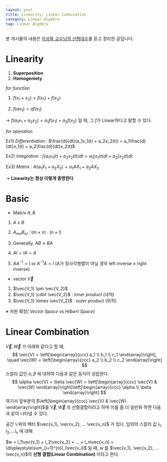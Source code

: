 ```yaml
---
layout: post
title: Linearity, Linear Combination
category: Linear-Algebra
tag: Linear Algebra
---
```


 

본 게시물의 내용은 [이상화 교수님의 선형대수](https://www.youtube.com/playlist?list=PLSN_PltQeOyjDGSghAf92VhdMBeaLZWR3)를 듣고 정리한 글입니다.

# Linearity

1. __Superposition__ 
2. __Homogeniety__ 

_for function_

1. $f(x_1+x_2) = f(x_1) + f(x_2)$

2. $f(ax_1) = af(x_1)$

&rarr;  $f(a_1x_1 + a_2x_2) = a_1f(x_1) + a_2f(x_2)$ 일 때, 그 $f$가 Linear하다고 말할 수 있다.

_for operation_

Ex1)	_Differentiation_ : $\frac{d}{dt}(a_1x_1(t) + a_2x_2(t)) = a_1\frac{d}{dt}x_1(t) + a_2\frac{d}{dt}x_2(t)$ 

Ex2)	_Integration_ : $\int(a_1x_1(t) + a_2x_2(t))dt = a_1\int{x_1(t)}dt + a_2\int{x_2(t)}dt$

Ex3)	_Matrix_ : $A(a_1X_1 + a_2X_2) = a_1AX_1 + a_2AX_2$

&rarr; __Linearity는 항상 이렇게 증명한다__



# Basic

- Matrix $A, B$

1. $A \pm B$ 

2. $A_{mn}B_{nl}$ : $(m \times n) \cdot (n \times l)$ 
3. Generally, $AB \neq BA$
4. $AI=IA=A$
5. $AA^{-1} = I$ or $A^{-1}A = I$ ($A$가 정사각행렬이 아닐 경우 left inverse $\neq$ right inverse)



- vector $\vec{V}$

1. $\vec{V_1} \pm \vec{V_2}$
2. $\vec{V_1} \cdot \vec{V_2}$ :     _inner product_ (내적)
3. $\vec{V_1} \times \vec{V_2}$ :     _outer product_ (외적)



※ 차원 확장( _Vector Space_ vs _Hilbert Space_)



# Linear Combination

 $\vec{V}, \vec{W}$ 가 아래와 같다고 할 때,
$$
\vec{V} = \left[\begin{array}{ccc} a_1 \\ b_1 \\ c_1 \end{array}\right], \quad \vec{W} = \left[\begin{array}{ccc} a_2 \\ b_2 \\ c_2 \end{array}\right]
$$
스칼라 값인 $\alpha ,\beta$ 에 대하여 다음과 같은 등식이 성립한다.
$$
\alpha \vec{V} + \beta \vec{W} = \left[\begin{array}{ccc} \vec{V} & \vec{W} \end{array}\right]\left[\begin{array}{ccc} \alpha \\ \beta \end{array}\right]
$$
여기서 앞부분의 $\left[\begin{array}{ccc} \vec{V} & \vec{W} \end{array}\right]$를  $\vec{V}, \vec{W}$ 의 선형결합이라고 하며 이를 좀 더 일반화 하면 다음과 같이 나타낼 수 있다.

공간 $\mathbb{V}$위의 벡터 $\vec{v_1}, \vec{v_2}, ... \vec{v_n}$ 가 있다. 임의의 스칼라 값 $l_1, l_2, ... l_n$ 에 대해

$w = l_1\vec{v_1} + l_2\vec{v_2} + ... + l_n\vec{v_n} = \displaystyle\sum_{i=1}^{n}l_i\vec{v_i}$ 일 때, $w$ 를  $\vec{v_1}, \vec{v_2}, ... \vec{v_n}$의 __선형 결합(Linear Combination)__ 이라고 한다.
